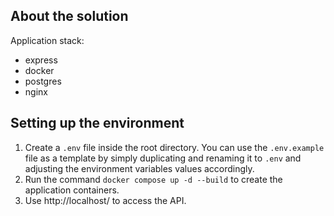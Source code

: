 ## About the solution

Application stack:

- express
- docker
- postgres
- nginx

## Setting up the environment

1. Create a `.env` file inside the root directory. You can use the `.env.example` file as a template by simply duplicating and renaming it to `.env` and adjusting the environment variables values accordingly.
2. Run the command `docker compose up -d --build` to create the application containers.
3. Use http://localhost/ to access the API.
